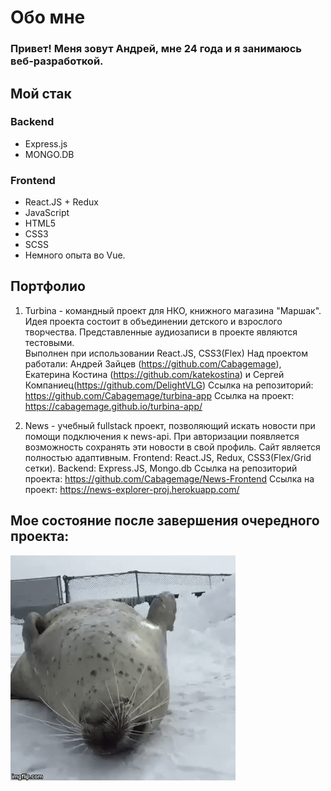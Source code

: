 # Обо мне
### Привет! Меня зовут Андрей, мне 24 года и я занимаюсь веб-разработкой.

## Мой стак
### Backend
- Express.js 
- MONGO.DB 
### Frontend
- React.JS + Redux
- JavaScript 
- HTML5 
- CSS3
- SCSS
- Немного опыта во Vue.

## Портфолио
1. Turbina -  командный проект для НКО, книжного магазина "Маршак". Идея проекта состоит в объединении детского и взрослого творчества. 
Представленные аудиозаписи в проекте являются тестовыми.  
Выполнен при использовании React.JS, CSS3(Flex)
Над проектом работали: Андрей Зайцев (https://github.com/Cabagemage), Екатерина Костина (https://github.com/katekostina) и Сергей Компаниец(https://github.com/DelightVLG)
Ссылка на репозиторий: https://github.com/Cabagemage/turbina-app
Ссылка на проект: https://cabagemage.github.io/turbina-app/

2. News - учебный fullstack проект, позволяющий искать новости при помощи подключения к news-api. При авторизации появляется возможность сохранять эти новости в свой профиль. Сайт является полностью адаптивным.
Frontend: React.JS, Redux, CSS3(Flex/Grid сетки).
Backend: Express.JS, Mongo.db 
Ссылка на репозиторий проекта: https://github.com/Cabagemage/News-Frontend 
Ссылка на проект: https://news-explorer-proj.herokuapp.com/ 


#### 
## Мое состояние после завершения очередного проекта: 
![](tulen.gif)

<!--
**Cabagemage/Cabagemage** is a ✨ _special_ ✨ repository because its `README.md` (this file) appears on your GitHub profile.

Here are some ideas to get you started:

- 🔭 I’m currently working on ...
- 🌱 I’m currently learning ...
- 👯 I’m looking to collaborate on ...
- 🤔 I’m looking for help with ...
- 💬 Ask me about ...
- 📫 How to reach me: ...
- 😄 Pronouns: ...
- ⚡ Fun fact: ...
-->
